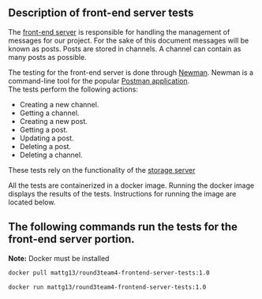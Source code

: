 ## Description of front-end server tests
The [front-end server](https://github.com/ldev-r3-t4/frontend-server) is responsible for handling the management of messages for our project.
For the sake of this document messages will be known as posts. Posts are stored in channels. A channel can contain as many posts as possible.

The testing for the front-end server is done through [Newman](https://github.com/postmanlabs/newman). Newman is a command-line tool for the popular [Postman application](https://www.getpostman.com/).  
The tests perform the following actions:
- Creating a new channel.
- Getting a channel.
- Creating a new post.
- Getting a post.
- Updating a post.
- Deleting a post.
- Deleting a channel.

These tests rely on the functionality of the [storage server](http://ec2-54-69-164-246.us-west-2.compute.amazonaws.com:8000/v1/ui/#/primary/)

All the tests are containerized in a docker image.
Running the docker image displays the results of the tests.
Instructions for running the image are located below.
## The following commands run the tests for the front-end server portion.
**Note:** Docker must be installed

```sh
docker pull mattg13/round3team4-frontend-server-tests:1.0
```
```sh
docker run mattg13/round3team4-frontend-server-tests:1.0
```  
